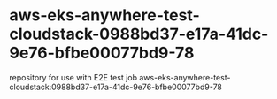 # aws-eks-anywhere-test-cloudstack-0988bd37-e17a-41dc-9e76-bfbe00077bd9-78
repository for use with E2E test job aws-eks-anywhere-test-cloudstack:0988bd37-e17a-41dc-9e76-bfbe00077bd9-78
